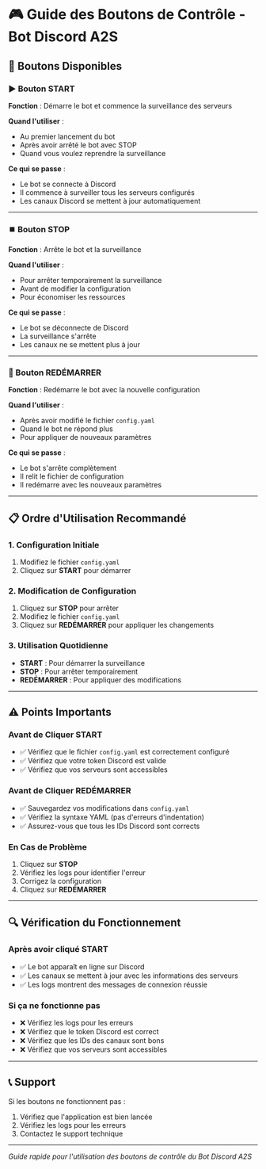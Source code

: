 # 🎮 Guide des Boutons de Contrôle - Bot Discord A2S

## 🚀 Boutons Disponibles

### ▶️ Bouton START
**Fonction** : Démarre le bot et commence la surveillance des serveurs

**Quand l'utiliser** :
- Au premier lancement du bot
- Après avoir arrêté le bot avec STOP
- Quand vous voulez reprendre la surveillance

**Ce qui se passe** :
- Le bot se connecte à Discord
- Il commence à surveiller tous les serveurs configurés
- Les canaux Discord se mettent à jour automatiquement

---

### ⏹️ Bouton STOP
**Fonction** : Arrête le bot et la surveillance

**Quand l'utiliser** :
- Pour arrêter temporairement la surveillance
- Avant de modifier la configuration
- Pour économiser les ressources

**Ce qui se passe** :
- Le bot se déconnecte de Discord
- La surveillance s'arrête
- Les canaux ne se mettent plus à jour

---

### 🔄 Bouton REDÉMARRER
**Fonction** : Redémarre le bot avec la nouvelle configuration

**Quand l'utiliser** :
- Après avoir modifié le fichier `config.yaml`
- Quand le bot ne répond plus
- Pour appliquer de nouveaux paramètres

**Ce qui se passe** :
- Le bot s'arrête complètement
- Il relit le fichier de configuration
- Il redémarre avec les nouveaux paramètres

---

## 📋 Ordre d'Utilisation Recommandé

### 1. Configuration Initiale
1. Modifiez le fichier `config.yaml`
2. Cliquez sur **START** pour démarrer

### 2. Modification de Configuration
1. Cliquez sur **STOP** pour arrêter
2. Modifiez le fichier `config.yaml`
3. Cliquez sur **REDÉMARRER** pour appliquer les changements

### 3. Utilisation Quotidienne
- **START** : Pour démarrer la surveillance
- **STOP** : Pour arrêter temporairement
- **REDÉMARRER** : Pour appliquer des modifications

---

## ⚠️ Points Importants

### Avant de Cliquer START
- ✅ Vérifiez que le fichier `config.yaml` est correctement configuré
- ✅ Vérifiez que votre token Discord est valide
- ✅ Vérifiez que vos serveurs sont accessibles

### Avant de Cliquer REDÉMARRER
- ✅ Sauvegardez vos modifications dans `config.yaml`
- ✅ Vérifiez la syntaxe YAML (pas d'erreurs d'indentation)
- ✅ Assurez-vous que tous les IDs Discord sont corrects

### En Cas de Problème
1. Cliquez sur **STOP**
2. Vérifiez les logs pour identifier l'erreur
3. Corrigez la configuration
4. Cliquez sur **REDÉMARRER**

---

## 🔍 Vérification du Fonctionnement

### Après avoir cliqué START
- ✅ Le bot apparaît en ligne sur Discord
- ✅ Les canaux se mettent à jour avec les informations des serveurs
- ✅ Les logs montrent des messages de connexion réussie

### Si ça ne fonctionne pas
- ❌ Vérifiez les logs pour les erreurs
- ❌ Vérifiez que le token Discord est correct
- ❌ Vérifiez que les IDs des canaux sont bons
- ❌ Vérifiez que vos serveurs sont accessibles

---

## 📞 Support

Si les boutons ne fonctionnent pas :
1. Vérifiez que l'application est bien lancée
2. Vérifiez les logs pour les erreurs
3. Contactez le support technique

---

*Guide rapide pour l'utilisation des boutons de contrôle du Bot Discord A2S* 